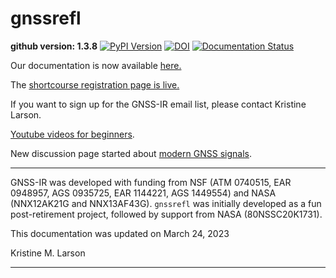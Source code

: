 # gnssrefl

**github version: 1.3.8** [![PyPI Version](https://img.shields.io/pypi/v/gnssrefl.svg)](https://pypi.python.org/pypi/gnssrefl) [![DOI](https://zenodo.org/badge/doi/10.5281/zenodo.5601495.svg)](http://dx.doi.org/10.5281/zenodo.5601495) [![Documentation Status](https://readthedocs.org/projects/gnssrefl/badge/?version=latest)](https://gnssrefl.readthedocs.io/en/latest/?badge=latest)

Our documentation is now available [here.](https://gnssrefl.readthedocs.io/en/latest/)

The [shortcourse registration page is live.](https://www.earthscope.org/event/2023-gnss-ir-short-course) 

If you want to sign up for the GNSS-IR email list, please contact Kristine Larson.

[Youtube videos for beginners](https://www.youtube.com/channel/UCC1NW5oS7liG7C8NBK148Bg).

New discussion page started about [modern GNSS signals](docs/pages/signal_issues.md).

<HR> 

GNSS-IR was developed with funding from NSF (ATM 0740515, EAR 0948957, AGS 0935725, EAR 1144221, AGS 1449554) and 
NASA (NNX12AK21G and NNX13AF43G). <code>gnssrefl</code> was initially developed 
as a fun post-retirement project, followed by support from NASA (80NSSC20K1731).

This documentation was updated on March 24, 2023

Kristine M. Larson

<HR>



